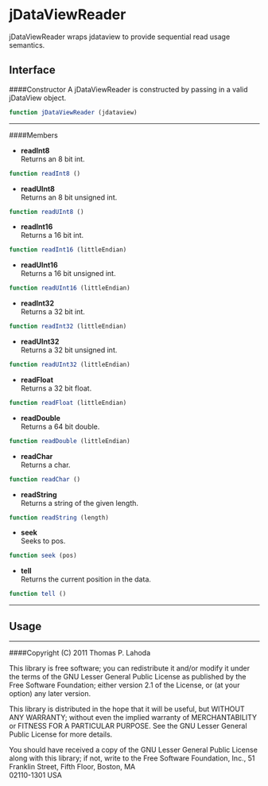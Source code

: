 jDataViewReader
===============

jDataViewReader wraps jdataview to provide sequential read usage semantics.

Interface
---------

####Constructor
A jDataViewReader is constructed by passing in a valid jDataView object.

```javascript
function jDataViewReader (jdataview)
```

--------------------------------------------------------------------------

####Members
+ **readInt8**  
Returns an 8 bit int.  

```javascript
function readInt8 ()
```


+ **readUInt8**  
Returns an 8 bit unsigned int.  

```javascript
function readUInt8 ()
```

+ **readInt16**  
Returns a 16 bit int.

```javascript
function readInt16 (littleEndian)
```

+ **readUInt16**  
Returns a 16 bit unsigned int.

```javascript
function readUInt16 (littleEndian)
```

+ **readInt32**  
Returns a 32 bit int.

```javascript
function readInt32 (littleEndian)
```

+ **readUInt32**  
Returns a 32 bit unsigned int.

```javascript
function readUInt32 (littleEndian)
```

+ **readFloat**  
Returns a 32 bit float.

```javascript
function readFloat (littleEndian)
```

+ **readDouble**  
Returns a 64 bit double.

```javascript
function readDouble (littleEndian)
```

+ **readChar**  
Returns a char.

```javascript
function readChar ()
```

+ **readString**  
Returns a string of the given length.

```javascript
function readString (length)
```

+ **seek**  
Seeks to pos.

```javascript
function seek (pos)
```

+ **tell**  
Returns the current position in the data.

```javascript
function tell ()
```

--------------------------------------------------------------------------

Usage
-----

--------------------------------------------------------------------------

####Copyright (C) 2011 Thomas P. Lahoda

This library is free software; you can redistribute it and/or
modify it under the terms of the GNU Lesser General Public
License as published by the Free Software Foundation; either
version 2.1 of the License, or (at your option) any later version.

This library is distributed in the hope that it will be useful,
but WITHOUT ANY WARRANTY; without even the implied warranty of
MERCHANTABILITY or FITNESS FOR A PARTICULAR PURPOSE.  See the GNU
Lesser General Public License for more details.

You should have received a copy of the GNU Lesser General Public
License along with this library; if not, write to the Free Software
Foundation, Inc., 51 Franklin Street, Fifth Floor, Boston, MA  
02110-1301  USA

